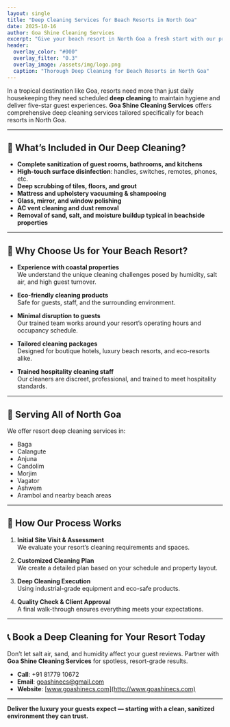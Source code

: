 ```yaml
---
layout: single
title: "Deep Cleaning Services for Beach Resorts in North Goa"
date: 2025-10-16
author: Goa Shine Cleaning Services
excerpt: "Give your beach resort in North Goa a fresh start with our professional deep cleaning services tailored for the hospitality industry."
header:
  overlay_color: "#000"
  overlay_filter: "0.3"
  overlay_image: /assets/img/logo.png
  caption: "Thorough Deep Cleaning for Beach Resorts in North Goa"
---
```


In a tropical destination like Goa, resorts need more than just daily housekeeping they need scheduled **deep cleaning** to maintain hygiene and deliver five-star guest experiences. **Goa Shine Cleaning Services** offers comprehensive deep cleaning services tailored specifically for beach resorts in North Goa.

---

## 🧼 What’s Included in Our Deep Cleaning?

- **Complete sanitization of guest rooms, bathrooms, and kitchens**
- **High-touch surface disinfection**: handles, switches, remotes, phones, etc.
- **Deep scrubbing of tiles, floors, and grout**
- **Mattress and upholstery vacuuming & shampooing**
- **Glass, mirror, and window polishing**
- **AC vent cleaning and dust removal**
- **Removal of sand, salt, and moisture buildup typical in beachside properties**

---

## 🌴 Why Choose Us for Your Beach Resort?

- **Experience with coastal properties**  
  We understand the unique cleaning challenges posed by humidity, salt air, and high guest turnover.

- **Eco-friendly cleaning products**  
  Safe for guests, staff, and the surrounding environment.

- **Minimal disruption to guests**  
  Our trained team works around your resort’s operating hours and occupancy schedule.

- **Tailored cleaning packages**  
  Designed for boutique hotels, luxury beach resorts, and eco-resorts alike.

- **Trained hospitality cleaning staff**  
  Our cleaners are discreet, professional, and trained to meet hospitality standards.

---

## 📍 Serving All of North Goa

We offer resort deep cleaning services in:

- Baga  
- Calangute  
- Anjuna  
- Candolim  
- Morjim  
- Vagator  
- Ashwem  
- Arambol and nearby beach areas

---

## 🧽 How Our Process Works

1. **Initial Site Visit & Assessment**  
   We evaluate your resort’s cleaning requirements and spaces.

2. **Customized Cleaning Plan**  
   We create a detailed plan based on your schedule and property layout.

3. **Deep Cleaning Execution**  
   Using industrial-grade equipment and eco-safe products.

4. **Quality Check & Client Approval**  
   A final walk-through ensures everything meets your expectations.

---

## 📞 Book a Deep Cleaning for Your Resort Today

Don’t let salt air, sand, and humidity affect your guest reviews. Partner with **Goa Shine Cleaning Services** for spotless, resort-grade results.

- **Call**: +91 81779 10672  
- **Email**: goashinecs@gmail.com  
- **Website**: [www.goashinecs.com](http://www.goashinecs.com)

---

**Deliver the luxury your guests expect — starting with a clean, sanitized environment they can trust.**
